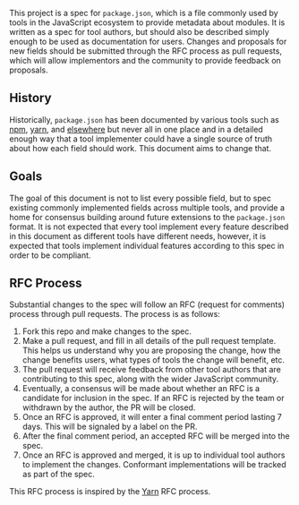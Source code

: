 This project is a spec for `package.json`, which is a file commonly used by tools in the JavaScript ecosystem to provide metadata about modules. It is written as a spec for tool authors, but should also be described simply enough to be used as documentation for users. Changes and proposals for new fields should be submitted through the RFC process as pull requests, which will allow implementors and the community to provide feedback on proposals.

## History

Historically, `package.json` has been documented by various tools such as [npm](https://docs.npmjs.com/files/package.json), [yarn](https://yarnpkg.com/lang/en/docs/package-json/), and [elsewhere](https://github.com/stereobooster/package.json) but never all in one place and in a detailed enough way that a tool implementer could have a single source of truth about how each field should work. This document aims to change that.

## Goals

The goal of this document is not to list every possible field, but to spec existing commonly implemented fields across multiple tools, and provide a home for consensus building around future extensions to the `package.json` format. It is not expected that every tool implement every feature described in this document as different tools have different needs, however, it is expected that tools implement individual features according to this spec in order to be compliant.

## RFC Process

Substantial changes to the spec will follow an RFC (request for comments) process through pull requests. The process is as follows:

1. Fork this repo and make changes to the spec.
2. Make a pull request, and fill in all details of the pull request template. This helps us understand why you are proposing the change, how the change benefits users, what types of tools the change will benefit, etc.
3. The pull request will receive feedback from other tool authors that are contributing to this spec, along with the wider JavaScript community.
4. Eventually, a consensus will be made about whether an RFC is a candidate for inclusion in the spec. If an RFC is rejected by the team or withdrawn by the author, the PR will be closed.
5. Once an RFC is approved, it will enter a final comment period lasting 7 days. This will be signaled by a label on the PR.
6. After the final comment period, an accepted RFC will be merged into the spec.
7. Once an RFC is approved and merged, it is up to individual tool authors to implement the changes. Conformant implementations will be tracked as part of the spec.

This RFC process is inspired by the [Yarn](https://github.com/yarnpkg/rfcs#what-the-process-is) RFC process.
